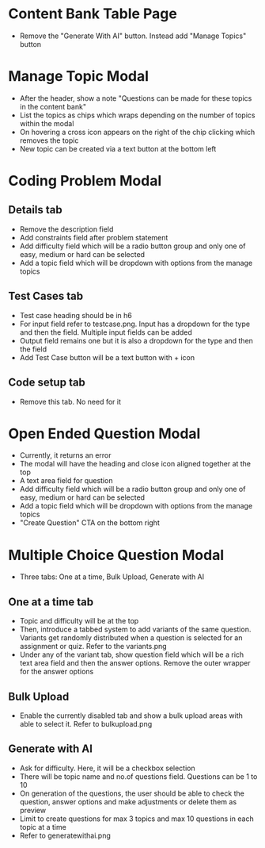 # Content Bank Table Page

- Remove the "Generate With AI" button. Instead add "Manage Topics" button

# Manage Topic Modal

- After the header, show a note "Questions can be made for these topics in the content bank"
- List the topics as chips which wraps depending on the number of topics within the modal
- On hovering a cross icon appears on the right of the chip clicking which removes the topic
- New topic can be created via a text button at the bottom left

# Coding Problem Modal

## Details tab

- Remove the description field
- Add constraints field after problem statement
- Add difficulty field which will be a radio button group and only one of easy, medium or hard can be selected
- Add a topic field which will be dropdown with options from the manage topics

## Test Cases tab

- Test case heading should be in h6
- For input field refer to testcase.png. Input has a dropdown for the type and then the field. Multiple input fields can be added
- Output field remains one but it is also a dropdown for the type and then the field
- Add Test Case button will be a text button with + icon

## Code setup tab

- Remove this tab. No need for it

# Open Ended Question Modal

- Currently, it returns an error
- The modal will have the heading and close icon aligned together at the top
- A text area field for question
- Add difficulty field which will be a radio button group and only one of easy, medium or hard can be selected
- Add a topic field which will be dropdown with options from the manage topics
- "Create Question" CTA on the bottom right

# Multiple Choice Question Modal

- Three tabs: One at a time, Bulk Upload, Generate with AI

## One at a time tab

- Topic and difficulty will be at the top
- Then, introduce a tabbed system to add variants of the same question. Variants get randomly distributed when a question is selected for an assignment or quiz. Refer to the variants.png
- Under any of the variant tab, show question field which will be a rich text area field and then the answer options. Remove the outer wrapper for the answer options

## Bulk Upload

- Enable the currently disabled tab and show a bulk upload areas with able to select it. Refer to bulkupload.png

## Generate with AI

- Ask for difficulty. Here, it will be a checkbox selection
- There will be topic name and no.of questions field. Questions can be 1 to 10
- On generation of the questions, the user should be able to check the question, answer options and make adjustments or delete them as preview
- Limit to create questions for max 3 topics and max 10 questions in each topic at a time
- Refer to generatewithai.png
